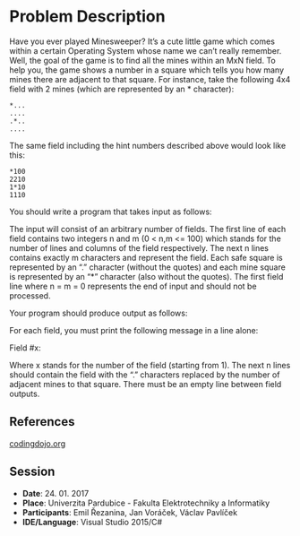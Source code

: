 ﻿# Problem Description
Have you ever played Minesweeper? It’s a cute little game which comes within a certain Operating System whose name we can’t really remember. Well, the goal of the game is to find all the mines within an MxN field. To help you, the game shows a number in a square which tells you how many mines there are adjacent to that square. For instance, take the following 4x4 field with 2 mines (which are represented by an * character):

```
*...
....
.*..
....
```

The same field including the hint numbers described above would look like this:

```
*100
2210
1*10
1110
```

You should write a program that takes input as follows:

The input will consist of an arbitrary number of fields. The first line of each field contains two integers n and m (0 < n,m <= 100) which stands for the number of lines and columns of the field respectively. The next n lines contains exactly m characters and represent the field. Each safe square is represented by an “.” character (without the quotes) and each mine square is represented by an “*” character (also without the quotes). The first field line where n = m = 0 represents the end of input and should not be processed.

Your program should produce output as follows:

For each field, you must print the following message in a line alone:

Field #x:

Where x stands for the number of the field (starting from 1). The next n lines should contain the field with the “.” characters replaced by the number of adjacent mines to that square. There must be an empty line between field outputs.

## References
[codingdojo.org](http://codingdojo.org/kata/Minesweeper/)

## Session

- **Date**: 24. 01. 2017
- **Place**: Univerzita Pardubice - Fakulta Elektrotechniky a Informatiky
- **Participants**: Emil Řezanina, Jan Voráček, Václav Pavlíček
- **IDE/Language**: Visual Studio 2015/C#